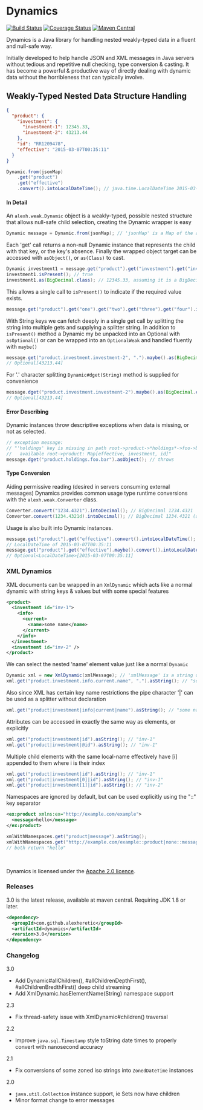 Dynamics
========
[![Build Status](https://travis-ci.org/alexheretic/dynamics.svg?branch=master)](https://travis-ci.org/alexheretic/dynamics)
[![Coverage Status](https://coveralls.io/repos/alexheretic/dynamics/badge.svg?branch=master&service=github)](https://coveralls.io/github/alexheretic/dynamics?branch=master)
[![Maven Central](https://img.shields.io/maven-central/v/com.github.alexheretic/dynamics.svg)](http://mvnrepository.com/artifact/com.github.alexheretic/dynamics)

Dynamics is a Java library for handling nested weakly-typed data in a fluent and null-safe way.

Initially developed to help handle JSON and XML messages in Java servers without tedious and repetitive null checking, type conversion & casting. It has become a powerful & productive way of directly dealing with dynamic data without the horribleness that can typically involve.

## Weakly-Typed Nested Data Structure Handling
```json
{
  "product": {
    "investment": {
      "investment-1": 12345.33,
      "investment-2": 43213.44
    },
    "id": "RR1209478",
    "effective": "2015-03-07T00:35:11"
  }
}
```
```java
Dynamic.from(jsonMap)
    .get("product")
    .get("effective")
    .convert().intoLocalDateTime(); // java.time.LocalDateTime 2015-03-07T00:35:11
```

#### In Detail

An `alexh.weak.Dynamic` object is a weakly-typed, possible nested structure that allows null-safe child selection, creating the Dynamic wrapper is easy

```java
Dynamic message = Dynamic.from(jsonMap); // 'jsonMap' is a Map of the above JSON data
```

Each 'get' call returns a non-null Dynamic instance that represents the child with that key, or the key's absence. Finally the wrapped object target can be accessed with `asObject()`, or `as(Class)` to cast.

```java
Dynamic investment1 = message.get("product").get("investment").get("investment-1");
investment1.isPresent(); // true
investment1.as(BigDecimal.class); // 12345.33, assuming it is a BigDecimal
```

This allows a single call to `isPresent()` to indicate if the required value exists.

```java
message.get("product").get("one").get("two").get("three").get("four").isPresent(); // false

```

With String keys we can fetch deeply in a single get call by splitting the string into multiple gets and supplying a splitter string. In addition to `isPresent()` method a Dynamic my be unpacked into an Optional with `asOptional()` or can be wrapped into an `OptionalWeak` and handled fluently with `maybe()`

```java
message.get("product.investment.investment-2", ".").maybe().as(BigDecimal.class);
// Optional[43213.44]
```

For '.' character splitting `Dynamic#dget(String)` method is supplied for convenience
```java
message.dget("product.investment.investment-2").maybe().as(BigDecimal.class);
// Optional[43213.44]
```

#### Error Describing

Dynamic instances throw descriptive exceptions when data is missing, or not as selected.
```java
// exception message:
// "'holdings' key is missing in path root->product->*holdings*->foo->bar,
//   available root->product: Map[effective, investment, id]"
message.dget("product.holdings.foo.bar").asObject(); // throws
```
#### Type Conversion

Aiding permissive reading (desired in servers consuming external messages) Dynamics provides common usage type runtime conversions with the `alexh.weak.Converter` class.
```java
Converter.convert("1234.4321").intoDecimal(); // BigDecimal 1234.4321
Converter.convert(1234.4321d).intoDecimal(); // BigDecimal 1234.4321 (approx)
```
Usage is also built into Dynamic instances.
```java
message.get("product").get("effective").convert().intoLocalDateTime();
// LocalDateTime of 2015-03-07T00:35:11
message.get("product").get("effective").maybe().convert().intoLocalDateTime();
// Optional<LocalDateTime>[2015-03-07T00:35:11]
```

### XML Dynamics

XML documents can be wrapped in an `XmlDynamic` which acts like a normal dynamic with string keys & values but with some special features
```xml
<product>
  <investment id="inv-1">
    <info>
      <current>
        <name>some name</name>
      </current>
    </info>
  </investment>
  <investment id="inv-2" />
</product>
```
We can select the nested 'name' element value just like a normal `Dynamic`
```java
Dynamic xml = new XmlDynamic(xmlMessage); // 'xmlMessage' is a string of the above xml
xml.get("product.investment.info.current.name", ".").asString(); // "some name"
```
Also since XML has certain key name restrictions the pipe character '|' can be used as a splitter without declaration
```java
xml.get("product|investment|info|current|name").asString(); // "some name"
```
Attributes can be accessed in exactly the same way as elements, or explicitly
```java
xml.get("product|investment|id").asString(); // "inv-1"
xml.get("product|investment|@id").asString(); // "inv-1"
```
Multiple child elements with the same local-name effectively have [i] appended to them where i is their index
```java
xml.get("product|investment|id").asString(); // "inv-1"
xml.get("product|investment[0]|id").asString(); // "inv-1"
xml.get("product|investment[1]|id").asString(); // "inv-2"
```
Namespaces are ignored by default, but can be used explicitly using the "::" key separator
```xml
<ex:product xmlns:ex="http://example.com/example">
  <message>hello</message>
</ex:product>
```
```java
xmlWithNamespaces.get("product|message").asString();
xmlWithNamespaces.get("http://example.com/example::product|none::message").asString();
// both return "hello"
```
<br/>

Dynamics is licensed under the [Apache 2.0 licence](http://www.apache.org/licenses/LICENSE-2.0.html).

### Releases

3.0 is the latest release, available at maven central. Requiring JDK 1.8 or later.

```xml
<dependency>
  <groupId>com.github.alexheretic</groupId>
  <artifactId>dynamics</artifactId>
  <version>3.0</version>
</dependency>
```

### Changelog
3.0
 - Add Dynamic#allChildren(), #allChildrenDepthFirst(), #allChildrenBredthFirst() deep child streaming
 - Add XmlDynamic.hasElementName(String) namespace support

2.3
 - Fix thread-safety issue with XmlDynamic#children() traversal

2.2
 - Improve `java.sql.Timestamp` style toString date times to properly convert with nanosecond accuracy

2.1
 - Fix conversions of some zoned iso strings into `ZonedDateTime` instances

2.0
 - `java.util.Collection` instance support, ie Sets now have children
 - Minor format change to error messages
